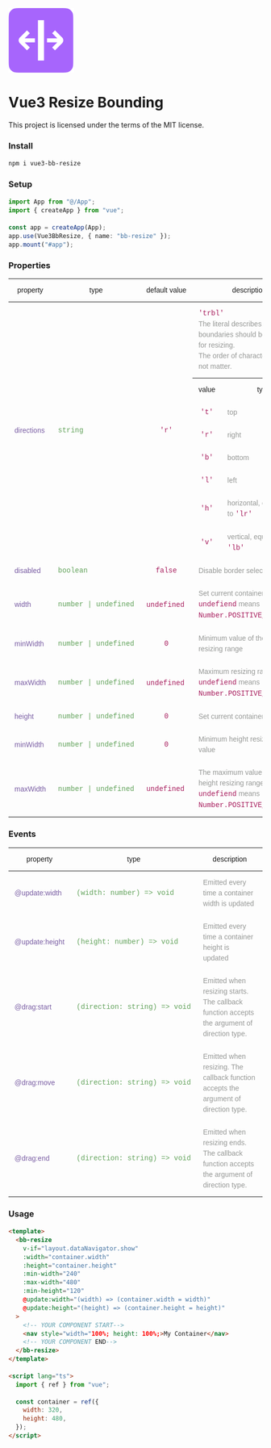 <style>
html body table td, html body table th {
    padding: 12px 12px;
}

html body table th {
    font-weight: 500;
    white-space: nowrap;
}

.table-fonts {
  font-family: Helvetica, "Trebuchet MS", Monospace, sans-serif;
  line-height: 1.5;
}

.prop{
  color: #795da3;
  white-space: nowrap;
}

.type{
  font-family: Consolas, "Liberation Mono", Menlo, Courier, monospace;
  color: #63a35c;
  white-space: nowrap;
}

.value{
  font-family: Consolas, "Liberation Mono", Menlo, Courier, monospace;
  color: #a71d5d;
  text-align: center;
}

.meaning{
  color: #969896;
}

.description{
  color: #969896;
}

.nottice{
  color: #969896;
}

.f-xs {
  font-size: 10px;
}

.f--sm {
  font-size: 13px;
}

.f--md {
  font-size: 16px;
}

</style>

![image](./public/bb-resize.svg)

# Vue3 Resize Bounding

This project is licensed under the terms of the MIT license.

### Install

```bash
npm i vue3-bb-resize
```

### Setup

```ts
import App from "@/App";
import { createApp } from "vue";

const app = createApp(App);
app.use(Vue3BbResize, { name: "bb-resize" });
app.mount("#app");
```

### Properties

<table class="table-fonts">
  <thead>
    <th>property</th>
    <th>type</th>
    <th>default value</th>
    <th width="100%" colspan="2">description</th>
  </thead>
	<tbody>
		<tr>
      <tr>
        <td class="prop" rowspan="9">directions</td>
        <td class="type" rowspan="9">string</td>
        <td class="value" rowspan="9">'r'</td>
      </tr>
      <tr>
        <td class="description" colspan="2"><span class="value">'trbl'</span><br>The literal describes which boundaries should be enabled for resizing.<br>
        <span>The order of characters does not matter.</span>
        </td>
      </tr>
      <th>value</th>
			<th>type</th>
      <tr>
        <td class="value">'t'</td>
        <td class="meaning">top</td>
      </tr>
      <tr>
        <td class="value">'r'</td>
        <td class="meaning">right</td>
      </tr>
      <tr>
        <td class="value">'b'</td>
        <td class="meaning">bottom</td>
      </tr>
      <tr>
        <td class="value">'l'</td>
        <td class="meaning">left</td>
      </tr>
      <tr>
        <td class="value">'h'</td>
        <td class="meaning">horizontal, equivalent to <span class="value">'lr'</span></td>
      </tr>
      <tr>
        <td class="value">'v'</td>
        <td class="meaning">vertical, equivalent to <span class="value">'lb'</span></td>
      </tr>
    </tr>
    <tr>
      <td class="prop">disabled</td>
      <td class="type">boolean</td>
      <td class="value">false</td>
      <td class="description" colspan="2">Disable border selection</td> 
    </tr>
    <tr>
      <td class="prop">width</td>
      <td class="type">number | undefined</td>
      <td><span class="value">undefined</span></td>
      <td class="description" colspan="2">Set current container width. <span class="value">undefiend</span> means <span class="value">Number.POSITIVE_INFINITY</span></td>
    </tr>
    <tr>
      <td class="prop">minWidth</td>
      <td class="type">number | undefined</td>
      <td class="value">0</td>
      <td class="description" colspan="2">Minimum value of the width resizing range</td>
    </tr>
    <tr>
      <td class="prop">maxWidth</td>
      <td class="type">number | undefined</td>
      <td><span class="value">undefined</span></td>
      <td class="description" colspan="2">Maximum resizing range value. <span class="value">undefiend</span> means <span class="value">Number.POSITIVE_INFINITY</span></td>
    </tr>
    <tr>
      <td class="prop">height</td>
      <td class="type">number | undefined</td>
      <td class="value">0</td>
      <td class="description" colspan="2">Set current container height</td>
    </tr>
    <tr>
      <td class="prop">minWidth</td>
      <td class="type">number | undefined</td>
      <td class="value">0</td>
      <td class="description" colspan="2">Minimum height resizing range value</td>
    </tr>
    <tr>
      <td class="prop">maxWidth</td>
      <td class="type">number | undefined</td>
      <td><span class="value">undefined</span></td>
      <td class="description" colspan="2">The maximum value of the height resizing range. <span class="value">undefiend</span> means <span class="value">Number.POSITIVE_INFINITY</span></td>
    </tr>
	</tbody>
</table>

### Events

<table class="table-fonts">
  <thead>
    <th  width="180px">property</th>
    <th>type</th>
    <th width="100%" colspan="2">description</th>
  </thead>
	<tbody>
    <tr>
      <td class="prop">@update:width</td>
      <td class="type">(width: number) => void</td>
      <td class="description" colspan="2">Emitted every time a container width is updated</td> 
    </tr>
    <tr>
      <td class="prop">@update:height</td>
      <td class="type">(height: number) => void</td>
      <td class="description" colspan="2">Emitted every time a container height is updated</td> 
    </tr>
    <tr>
      <td class="prop">@drag:start</td>
      <td class="type">(direction: string) => void</td>
      <td class="description" colspan="2">Emitted when resizing starts. The callback function accepts the argument of direction type.</td> 
    </tr>
    <tr>
      <td class="prop">@drag:move</td>
      <td class="type">(direction: string) => void</td>
      <td class="description" colspan="2">Emitted when resizing. The callback function accepts the argument of direction type.</td> 
    </tr>
    <tr>
      <td class="prop">@drag:end</td>
      <td class="type">(direction: string) => void</td>
      <td class="description" colspan="2">Emitted when resizing ends. The callback function accepts the argument of direction type.</td> 
    </tr>
	</tbody>
</table>

### Usage

```html
<template>
  <bb-resize
    v-if="layout.dataNavigator.show"
    :width="container.width"
    :height="container.height"
    :min-width="240"
    :max-width="480"
    :min-height="120"
    @update:width="(width) => (container.width = width)"
    @update:height="(height) => (container.height = height)"
  >
    <!-- YOUR COMPONENT START-->
    <nav style="width="100%; height: 100%;>My Container</nav>
    <!-- YOUR COMPONENT END-->
  </bb-resize>
</template>

<script lang="ts">
  import { ref } from "vue";

  const container = ref({
    width: 320,
    height: 480,
  });
</script>
```
